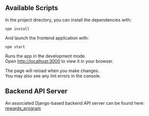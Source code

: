 ## Available Scripts

In the project directory, you can install the dependencies with:

```
npm install
```


And launch the frontend application with:
```
npm start
```

Runs the app in the development mode.\
Open [http://localhost:3000](http://localhost:3000) to view it in your browser.

The page will reload when you make changes.\
You may also see any lint errors in the console.


## Backend API Server
An associated Django-based backend API server can be found here: [rewards_program](https://github.com/mweerasi/rewards_program)
